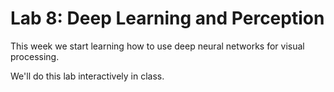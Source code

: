 # Lab 8: Deep Learning and Perception

This week we start learning how to use deep neural networks for visual processing.

We'll do this lab interactively in class.